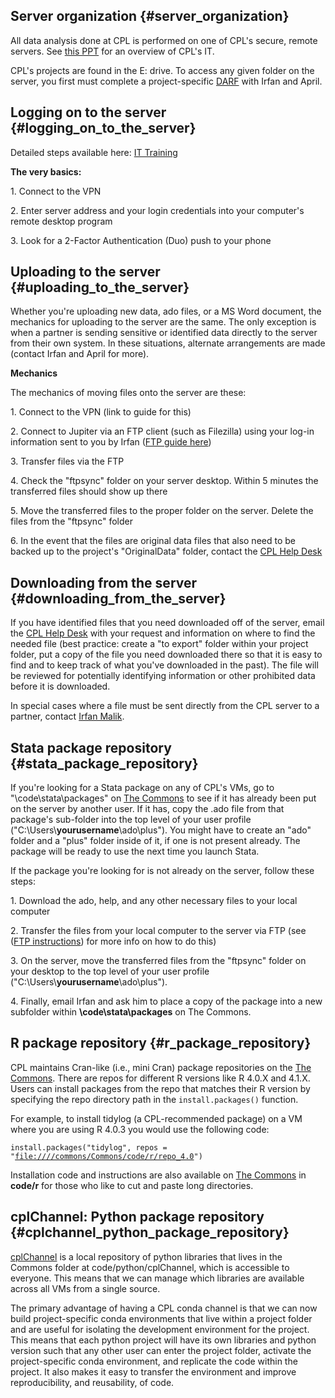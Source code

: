 ## Server organization {#server_organization}

All data analysis done at CPL is performed on one of CPL\'s secure,
remote servers. See [this
PPT](https://drive.google.com/open?id=1UX5zJxykUroA4YRNZuX8MAw92G1Hl3kv)
for an overview of CPL\'s IT.

CPL\'s projects are found in the E: drive. To access any given folder on
the server, you first must complete a project-specific
[DARF](https://drive.google.com/open?id=1fqUf3XI9mxb5grOII-pon1SULDdWkaDN)
with Irfan and April.

## Logging on to the server {#logging_on_to_the_server}

Detailed steps available here: [IT
Training](https://drive.google.com/open?id=1UX5zJxykUroA4YRNZuX8MAw92G1Hl3kv)

**The very basics:**

1\. Connect to the VPN

2\. Enter server address and your login credentials into your
computer\'s remote desktop program

3\. Look for a 2-Factor Authentication (Duo) push to your phone

## Uploading to the server {#uploading_to_the_server}

Whether you\'re uploading new data, ado files, or a MS Word document,
the mechanics for uploading to the server are the same. The only
exception is when a partner is sending sensitive or identified data
directly to the server from their own system. In these situations,
alternate arrangements are made (contact Irfan and April for more).

**Mechanics**

The mechanics of moving files onto the server are these:

1\. Connect to the VPN (link to guide for this)

2\. Connect to Jupiter via an FTP client (such as Filezilla) using your
log-in information sent to you by Irfan ([FTP guide
here](https://drive.google.com/open?id=11Rwu6BW2BcjLQ7vcBXSZ-ucrMnRsHI0D))

3\. Transfer files via the FTP

4\. Check the \"ftpsync\" folder on your server desktop. Within 5
minutes the transferred files should show up there

5\. Move the transferred files to the proper folder on the server.
Delete the files from the \"ftpsync\" folder

6\. In the event that the files are original data files that also need
to be backed up to the project\'s \"OriginalData\" folder, contact the
[CPL Help Desk](mailto:helpdesk@capolicylab.org)

## Downloading from the server {#downloading_from_the_server}

If you have identified files that you need downloaded off of the server,
email the [CPL Help Desk](mailto:helpdesk@capolicylab.org) with your
request and information on where to find the needed file (best practice:
create a \"to export\" folder within your project folder, put a copy of
the file you need downloaded there so that it is easy to find and to
keep track of what you\'ve downloaded in the past). The file will be
reviewed for potentially identifying information or other prohibited
data before it is downloaded.

In special cases where a file must be sent directly from the CPL server
to a partner, contact [Irfan Malik](mailto:irfan@cpl.ucla.edu).

## Stata package repository {#stata_package_repository}

If you\'re looking for a Stata package on any of CPL\'s VMs, go to
\"\\code\\stata\\packages\" on [The
Commons](https://www.wiki.capolicylab.org/index.php?title=Commons) to
see if it has already been put on the server by another user. If it has,
copy the .ado file from that package\'s sub-folder into the top level of
your user profile (\"C:\\Users\\**yourusername**\\ado\\plus\"). You
might have to create an \"ado\" folder and a \"plus\" folder inside of
it, if one is not present already. The package will be ready to use the
next time you launch Stata.

If the package you\'re looking for is not already on the server, follow
these steps:

1\. Download the ado, help, and any other necessary files to your local
computer

2\. Transfer the files from your local computer to the server via FTP
(see ([FTP
instructions](https://drive.google.com/open?id=11Rwu6BW2BcjLQ7vcBXSZ-ucrMnRsHI0D))
for more info on how to do this)

3\. On the server, move the transferred files from the \"ftpsync\"
folder on your desktop to the top level of your user profile
(\"C:\\Users\\**yourusername**\\ado\\plus\").

4\. Finally, email Irfan and ask him to place a copy of the package into
a new subfolder within **\\code\\stata\\packages** on The Commons.

## R package repository {#r_package_repository}

CPL maintains Cran-like (i.e., mini Cran) package repositories on the
[The Commons](https://www.wiki.capolicylab.org/index.php?title=Commons).
There are repos for different R versions like R 4.0.X and 4.1.X. Users
can install packages from the repo that matches their R version by
specifying the repo directory path in the `install.packages()` function.

For example, to install tidylog (a CPL-recommended package) on a VM
where you are using R 4.0.3 you would use the following code:

`install.packages("tidylog", repos = "`[`file:////commons/Commons/code/r/repo_4.0`](file:////commons/Commons/code/r/repo_4.0)`")`

Installation code and instructions are also available on [The
Commons](https://www.wiki.capolicylab.org/index.php?title=Commons) in
**code/r** for those who like to cut and paste long directories.

## cplChannel: Python package repository {#cplchannel_python_package_repository}

[cplChannel](https://docs.google.com/document/d/10sqWGfLFx_KVhiEzji6IQoISF4P6wzaktCpdUKbdHEo/edit?usp=sharing)
is a local repository of python libraries that lives in the Commons
folder at code/python/cplChannel, which is accessible to everyone. This
means that we can manage which libraries are available across all VMs
from a single source.

The primary advantage of having a CPL conda channel is that we can now
build project-specific conda environments that live within a project
folder and are useful for isolating the development environment for the
project. This means that each python project will have its own libraries
and python version such that any other user can enter the project
folder, activate the project-specific conda environment, and replicate
the code within the project. It also makes it easy to transfer the
environment and improve reproducibility, and reusability, of code.